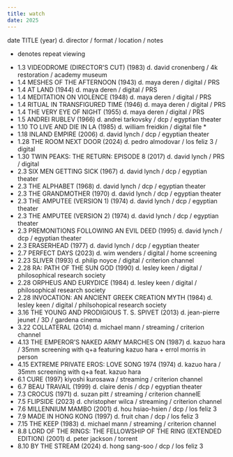 ```yaml
---
title: watch
date: 2025
---
```


date TITLE (year) d. director / format / location / notes
* denotes repeat viewing

- 1.3 VIDEODROME (DIRECTOR'S CUT) (1983) d. david cronenberg / 4k restoration / academy museum
- 1.4 MESHES OF THE AFTERNOON (1943) d. maya deren / digital / PRS
- 1.4 AT LAND (1944) d. maya deren / digital / PRS
- 1.4 MEDITATION ON VIOLENCE (1948) d. maya deren / digital / PRS
- 1.4 RITUAL IN TRANSFIGURED TIME (1946) d. maya deren / digital / PRS
- 1.4 THE VERY EYE OF NIGHT (1955) d. maya deren / digital / PRS
- 1.5 ANDREI RUBLEV (1966) d. andrei tarkovsky / dcp / egyptian theater
- 1.10 TO LIVE AND DIE IN LA (1985) d. william freidkin / digital file *
- 1.18 INLAND EMPIRE (2006) d. david lynch / dcp / egyptian theater
- 1.28 THE ROOM NEXT DOOR (2024) d. pedro almodovar / los feliz 3 / digital
- 1.30 TWIN PEAKS: THE RETURN: EPISODE 8 (2017) d. david lynch / PRS / digital
- 2.3 SIX MEN GETTING SICK (1967) d. david lynch / dcp / egyptian theater
- 2.3 THE ALPHABET (1968) d. david lynch / dcp / egyptian theater
- 2.3 THE GRANDMOTHER (1970) d. david lynch / dcp / egyptian theater
- 2.3 THE AMPUTEE (VERSION 1) (1974) d. david lynch / dcp / egyptian theater
- 2.3 THE AMPUTEE (VERSION 2) (1974) d. david lynch / dcp / egyptian theater
- 2.3 PREMONITIONS FOLLOWING AN EVIL DEED (1995) d. david lynch / dcp / egyptian theater
- 2.3 ERASERHEAD (1977) d. david lynch / dcp / egyptian theater
- 2.7 PERFECT DAYS (2023) d. wim wenders / digital / home screening
- 2.23 SLIVER (1993) d. philip noyce / digital / criterion channel
- 2.28 RA: PATH OF THE SUN GOD (1990) d. lesley keen / digital / philosophical research society
- 2.28 ORPHEUS AND EURYDICE (1984) d. lesley keen / digital / philosophical research society
- 2.28 INVOCATION: AN ANCIENT GREEK CREATION MYTH (1984) d. lesley keen / digital / philsohopical research society
- 3.16 THE YOUNG AND PRODIGIOUS T. S. SPIVET (2013) d. jean-pierre jeunet / 3D / gardena cinema
- 3.22 COLLATERAL (2014) d. michael mann / streaming / criterion channel
- 4.13 THE EMPEROR'S NAKED ARMY MARCHES ON (1987) d. kazuo hara / 35mm screening with q+a featuring kazuo hara + errol morris in person
- 4.15 EXTREME PRIVATE EROS: LOVE SONG 1974 (1974) d. kazuo hara / 35mm screening with q+a feat. kazuo hara
- 6.1 CURE (1997) kiyoshi kurosawa / streaming / criterion channel
- 6.7 BEAU TRAVAIL (1999) d. claire denis / dcp / egyptian theater
- 7.3 CROCUS (1971) d. suzan pitt / streaming / criterion channelE 
- 7.5 FLIPSIDE (2023) d. christopher wilca / streaming / criterion channel
- 7.6 MILLENNIUM MAMBO (2001) d. hou hsiao-hsien / dcp / los feliz 3
- 7.9 MADE IN HONG KONG (1997) d. fruit chan / dcp / los feliz 3
- 7.15 THE KEEP (1983) d. michael mann / streaming / criterion channel
- 8.8 LORD OF THE RINGS: THE FELLOWSHIP OF THE RING (EXTENDED EDITION) (2001) d. peter jackson / torrent
- 8.10 BY THE STREAM (2024) d. hong sang-soo / dcp / los feliz 3

